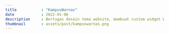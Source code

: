```yaml
---
title           : "KampusWarnas"
date            : 2022-01-06
description     : Bertugas desain tema website, membuat custom widget WPBakery khusus tema, agar memudahkan pengeditan element tertentu. mengoptimasi loading tema dan membuat website menjadi responsive.
thumbnail       : assets/post/kampuswarnas.png
---
```

